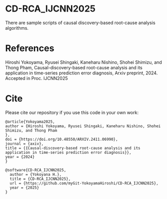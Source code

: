 # CD-RCA_IJCNN2025
There are sample scripts of causal discovery-based root-cause analysis algorithms. 
<br>

# References<br>
Hiroshi Yokoyama, Ryusei Shingaki, Kaneharu Nishino, Shohei Shimizu, and Thong Pham, 
Causal-discovery-based root-cause analysis and its application in time-series prediction error diagnosis, Arxiv preprint, 2024. Accepted in  Proc. IJCNN2025

# Cite<br>

Please cite our repository if you use this code in your own work:
```
@article{Yokoyama2025,
author = {Hiroshi Yokoyama, Ryusei Shingaki, Kaneharu Nishino, Shohei Shimizu, and Thong Pham
},
doi = {https://doi.org/10.48550/ARXIV.2411.06990},
journal = {axiv},
title = {{Causal-discovery-based root-cause analysis and its application in time-series prediction error diagnosis}},
year = {2024}
}
```
```
@software{CD-RCA_IJCNN2025,
  author = {Yokoyana H.},
  title = {CD-RCA_IJCNN2025},
  url = {https://github.com/myGit-YokoyamaHiroshi/CD-RCA_IJCNN2025},
  year = {2025}
}
```
